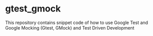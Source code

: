# gtest_gmock
This repository contains snippet code of how to use Google Test and Google Mocking (Gtest, GMock) and Test Driven Development
